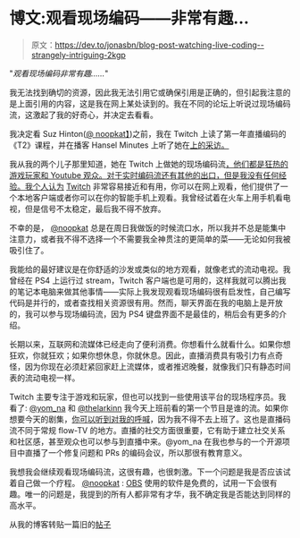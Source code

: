 # 博文:观看现场编码——非常有趣…

> 原文：<https://dev.to/jonasbn/blog-post-watching-live-coding--strangely-intriguing-2kgp>

"*观看现场编码非常有趣……*"

我无法找到确切的资源，因此我无法引用它或确保引用是正确的，但引起我注意的是上面引用的内容，这是我在网上某处读到的。我在不同的论坛上听说过现场编码流，这激起了我的好奇心，并决定去看看。

我决定看 Suz Hinton([@ noopkat】](https://twitter.com/noopkat))之前，我在 Twitch 上读了第一年直播编码的《T2》课程，并在播客 Hansel Minutes 上听了她在[上的采访。](https://hanselminutes.com/589/live-coding-on-twitch-for-a-year-with-suz-hinton)

我从我的两个儿子那里知道，她在 Twitch 上做她的现场编码流[，他们都是狂热的游戏玩家和 Youtube 观众。对于实时编码流还有其他的出口，但是我没有任何经验。我个人认为](https://go.twitch.tv/noopkat) [Twitch](https://www.twitch.tv/) 非常容易接近和有用，你可以在网上观看，他们提供了一个本地客户端或者你可以在你的智能手机上观看。我曾经试着在火车上用手机看电视，但是信号不太稳定，最后我不得不放弃。

不幸的是， [@noopkat](https://dev.to/noopkat) 总是在周日我做饭的时候流口水，所以我并不总是能集中注意力，或者我不得不选择一个不需要我全神贯注的更简单的菜——无论如何我被吸引住了。

我能给的最好建议是在你舒适的沙发或类似的地方观看，就像老式的流动电视。我曾经在 PS4 上运行过 stream，Twitch 客户端也是可用的，这样我就可以腾出我的笔记本电脑来做其他事情——实际上我发现观看现场编码很有启发性，自己编写代码是并行的，或者查找相关资源很有用。然而，聊天界面在我的电脑上是开放的，我可以参与现场编码流，因为 PS4 键盘界面不是最佳的，稍后会有更多的介绍。

长期以来，互联网和流媒体已经走向了便利消费。你想看什么就看什么。如果你想狂欢，你就狂欢；如果你想休息，你就休息。因此，直播消费具有吸引力有点奇怪，因为你现在必须赶紧回家赶上流媒体，或者推迟晚餐，就像我们只有静态时间表的流动电视一样。

Twitch 主要专注于游戏和玩家，但也可以找到一些使用该平台的现场程序员。我看了: [@yom_na](https://www.twitch.tv/yom_na) 和 [@thelarkinn](https://www.twitch.tv/thelarkinn) 我今天上班前看的第一个节目是谁的流。如果你想要今天的剧集，[你可以听到对我的呼喊](https://www.twitch.tv/videos/208857305)，因为我不得不去上班了。这也是直播码流不同于常规 flow-TV 的地方。直播的社交方面很重要，它有助于建立社交关系和社区感，甚至观众也可以参与到直播中来。@yom_na 在我也参与的一个开源项目中直播了一个修复问题和 PRs 的编码会议，所以那很有教育意义。

我想我会继续观看现场编码流，这很有趣，也很刺激。下一个问题是我是否应该试着自己做一个疗程。 [@noopkat](https://dev.to/noopkat) : [OBS](https://obsproject.com/) 使用的软件是免费的，试用一下会很有趣。唯一的问题是，我提到的所有人都非常有才华，我不确定我是否能达到同样的高水平。

从我的博客转贴一篇旧的[帖子](https://lastmover.wordpress.com/2017/12/12/watching-live-coding-strangely-intriguing/)